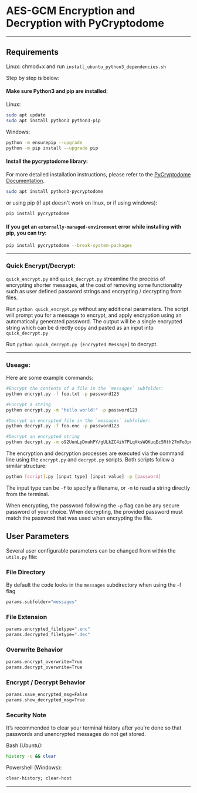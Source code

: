 
# AES-GCM Encryption and Decryption with PyCryptodome
---

## Requirements

Linux: chmod+x and run `install_ubuntu_python3_dependencies.sh`

Step by step is below:

#### **Make sure Python3 and pip are installed:**

Linux:
```bash
sudo apt update
sudo apt install python3 python3-pip
```

Windows:
```bash
python -m ensurepip --upgrade
python -m pip install --upgrade pip
```

#### **Install the pycryptodome library:**

For more detailed installation instructions, please refer to the [PyCryptodome Documentation](https://www.pycryptodome.org/src/installation).

```bash
sudo apt install python3-pycryptodome
```
or using pip (if apt doesn't work on linux, or if using windows):
```bash
pip install pycryptodome
```
#### **If you get an `externally-managed-environment` error while installing with pip, you can try:**
```bash
pip install pycryptodome --break-system-packages
```

---

### Quick Encrypt/Decrypt:

`quick_encrypt.py` and `quick_decrypt.py` streamline the process of encrypting shorter messages, at the cost of removing some functionality such as user defined password strings and encrypting / decrypting from files.


Run `python quick_encrypt.py` without any additional parameters. The script will prompt you for a message to encrypt, and apply encryption using an automatically generated password. The output will be a single encrypted string which can be directly copy and pasted as an input into `quick_decrypt.py`

Run `python quick_decrypt.py [Encrypted Message]` to decrypt.

---

### Useage:

Here are some example commands:

```bash
#Encrypt the contents of a file in the `messages` subfolder:
python encrypt.py -f foo.txt -p password123

#Encrypt a string
python encrypt.py -m "hello world!" -p password123

#Decrypt an encrypted file in the `messages` subfolder:
python decrypt.py -f foo.enc -p password123

#Decrypt an encrypted string
python decrypt.py -m o92UunLpDmuhPY/gULkZC4ih7PLqXksWQKuqEc5Rth27mFo3poMQnG8tHbNuLxRAIfwX8ntrerpEsfUZ -p password123
```

The encryption and decryption processes are executed via the command line using the `encrypt.py` and `decrypt.py` scripts. Both scripts follow a similar structure:

```bash
python [script].py [input type] [input value] -p [password]
```

The input type can be `-f` to specify a filename, or `-m` to read a string directly from the terminal.

When encrypting, the password following the `-p` flag can be any secure password of your choice. When decrypting, the provided password must match the password that was used when encrypting the file.

## User Parameters

Several user configurable parameters can be changed from within the `utils.py` file:

### File Directory
By default the code looks in the `messages` subdirectory when using the -f flag
```bash
params.subfolder="messages"
```

### File Extension

```bash
params.encrypted_filetype=".enc"
params.decrypted_filetype=".dec"
```

### Overwrite Behavior

```bash
params.encrypt_overwrite=True
params.decrypt_overwrite=True
```

### Encrypt / Decrypt Behavior

```bash
params.save_encrypted_msg=False
params.show_decrypted_msg=True
```


### Security Note
It’s recommended to clear your terminal history after you're done so that passwords and unencrypted messages do not get stored. 

Bash (Ubuntu):
```bash
history -c && clear
```

Powershell (Windows):
```bash
clear-history; clear-host
```

---

